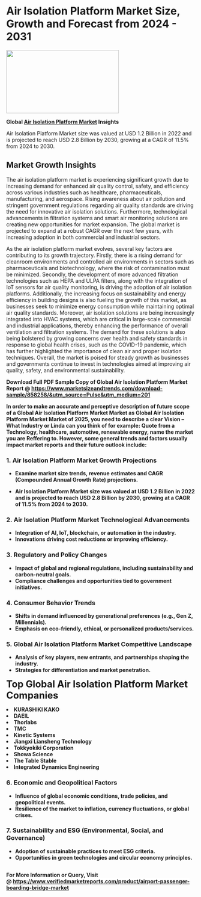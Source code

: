 <H1>Air Isolation Platform Market Size, Growth and Forecast from 2024 - 2031</H1><img class="aligncenter size-medium wp-image-584254" src="https://thirdeyenews.in/wp-content/uploads/2024/09/Global-Market-Research-300x168.jpeg" alt="" width="300" height="168" /><p><strong>Global&nbsp;<a href="https://www.marketsizeandtrends.com/download-sample/858258/&amp;utm_source=Pulse&amp;utm_medium=201">Air Isolation Platform Market</a> Insights</strong></p><p>Air Isolation Platform Market size was valued at USD 1.2 Billion in 2022 and is projected to reach USD 2.8 Billion by 2030, growing at a CAGR of 11.5% from 2024 to 2030.</p><p><h2>Market Growth Insights</h2> <p>The air isolation platform market is experiencing significant growth due to increasing demand for enhanced air quality control, safety, and efficiency across various industries such as healthcare, pharmaceuticals, manufacturing, and aerospace. Rising awareness about air pollution and stringent government regulations regarding air quality standards are driving the need for innovative air isolation solutions. Furthermore, technological advancements in filtration systems and smart air monitoring solutions are creating new opportunities for market expansion. The global market is projected to expand at a robust CAGR over the next few years, with increasing adoption in both commercial and industrial sectors.</p> <p><strong></strong></p> <p>As the air isolation platform market evolves, several key factors are contributing to its growth trajectory. Firstly, there is a rising demand for cleanroom environments and controlled air environments in sectors such as pharmaceuticals and biotechnology, where the risk of contamination must be minimized. Secondly, the development of more advanced filtration technologies such as HEPA and ULPA filters, along with the integration of IoT sensors for air quality monitoring, is driving the adoption of air isolation platforms. Additionally, the increasing focus on sustainability and energy efficiency in building designs is also fueling the growth of this market, as businesses seek to minimize energy consumption while maintaining optimal air quality standards. Moreover, air isolation solutions are being increasingly integrated into HVAC systems, which are critical in large-scale commercial and industrial applications, thereby enhancing the performance of overall ventilation and filtration systems. The demand for these solutions is also being bolstered by growing concerns over health and safety standards in response to global health crises, such as the COVID-19 pandemic, which has further highlighted the importance of clean air and proper isolation techniques. Overall, the market is poised for steady growth as businesses and governments continue to invest in technologies aimed at improving air quality, safety, and environmental sustainability.</p> <p><strong></p><p><span class=""><strong>Download Full PDF Sample Copy of Global Air Isolation Platform Market Report</strong> @ <a href="https://www.marketsizeandtrends.com/download-sample/858258/&amp;utm_source=Pulse&amp;utm_medium=201" target="_blank">https://www.marketsizeandtrends.com/download-sample/858258/&amp;utm_source=Pulse&amp;utm_medium=201</a></span></p><p>In order to make an accurate and perceptive description of future scope of a Global&nbsp;Air Isolation Platform Market Market as Global&nbsp;Air Isolation Platform Market Market of 2025, you need to describe a clear Vision &ndash; What Industry or Linda can you think of for example: Quote from a Technology, healthcare, automotive, renewable energy, name the market you are Reffering to. However, some general trends and factors usually impact market reports and their future outlook include:</p><h3>1.&nbsp;<strong>Air Isolation Platform Market Growth Projections</strong></h3><ul><li>Examine market size trends, revenue estimates and CAGR (Compounded Annual Growth Rate) projections.</li><li><p>Air Isolation Platform Market size was valued at USD 1.2 Billion in 2022 and is projected to reach USD 2.8 Billion by 2030, growing at a CAGR of 11.5% from 2024 to 2030.</p></li></ul><h3>2.&nbsp;<strong>Air Isolation Platform Market Technological Advancements</strong></h3><ul><li>Integration of AI, IoT, blockchain, or automation in the industry.</li><li>Innovations driving cost reductions or improving efficiency.</li></ul><h3>3.&nbsp;<strong>Regulatory and Policy Changes</strong></h3><ul><li>Impact of global and regional regulations, including sustainability and carbon-neutral goals.</li><li>Compliance challenges and opportunities tied to government initiatives.</li></ul><h3>4.&nbsp;<strong>Consumer Behavior Trends</strong></h3><ul><li>Shifts in demand influenced by generational preferences (e.g., Gen Z, Millennials).</li><li>Emphasis on eco-friendly, ethical, or personalized products/services.</li></ul><h3>5.&nbsp;<strong>Global Air Isolation Platform Market Competitive Landscape</strong></h3><ul><li>Analysis of key players, new entrants, and partnerships shaping the industry.</li><li>Strategies for differentiation and market penetration.</li></ul><p data-pm-slice="1 1 []"><span style="color: inherit; font-family: inherit; font-size: 25px;">Top Global Air Isolation Platform Market Companies</span></p><div class="" data-test-id=""><p><li>KURASHIKI KAKO</li><li> DAEIL</li><li> Thorlabs</li><li> TMC</li><li> Kinetic Systems</li><li> Jiangxi Liansheng Technology</li><li> Tokkyokiki Corporation</li><li> Showa Science</li><li> The Table Stable</li><li> Integrated Dynamics Engineering</li></p></div><h3>6.&nbsp;<strong>Economic and Geopolitical Factors</strong></h3><ul><li>Influence of global economic conditions, trade policies, and geopolitical events.</li><li>Resilience of the market to inflation, currency fluctuations, or global crises.</li></ul><h3>7.&nbsp;<strong>Sustainability and ESG (Environmental, Social, and Governance)</strong></h3><ul><li>Adoption of sustainable practices to meet ESG criteria.</li><li>Opportunities in green technologies and circular economy principles.</li></ul><h2><strong style="font-size: 14px;">For More Information or Query, Visit @&nbsp;</strong><a style="background-color: #ffffff; font-size: 14px;" href="https://www.marketsizeandtrends.com/report/air-isolation-platform-market/" target="_blank">https://www.verifiedmarketreports.com/product/airport-passenger-boarding-bridge-market</a></h2>
